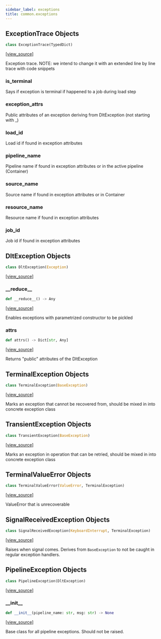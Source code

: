 ```yaml
---
sidebar_label: exceptions
title: common.exceptions
---
```


## ExceptionTrace Objects

```python
class ExceptionTrace(TypedDict)
```

[[view_source]](https://github.com/dlt-hub/dlt/blob/e9c9ecfa8a644fdb516dd74aabca3bf75bafb154/dlt/common/exceptions.py#L4)

Exception trace. NOTE: we intend to change it with an extended line by line trace with code snippets

### is\_terminal

Says if exception is terminal if happened to a job during load step

### exception\_attrs

Public attributes of an exception deriving from DltException (not starting with _)

### load\_id

Load id if found in exception attributes

### pipeline\_name

Pipeline name if found in exception attributes or in the active pipeline (Container)

### source\_name

Source name if found in exception attributes or in Container

### resource\_name

Resource name if found in exception attributes

### job\_id

Job id if found in exception attributes

## DltException Objects

```python
class DltException(Exception)
```

[[view_source]](https://github.com/dlt-hub/dlt/blob/e9c9ecfa8a644fdb516dd74aabca3bf75bafb154/dlt/common/exceptions.py#L27)

### \_\_reduce\_\_

```python
def __reduce__() -> Any
```

[[view_source]](https://github.com/dlt-hub/dlt/blob/e9c9ecfa8a644fdb516dd74aabca3bf75bafb154/dlt/common/exceptions.py#L28)

Enables exceptions with parametrized constructor to be pickled

### attrs

```python
def attrs() -> Dict[str, Any]
```

[[view_source]](https://github.com/dlt-hub/dlt/blob/e9c9ecfa8a644fdb516dd74aabca3bf75bafb154/dlt/common/exceptions.py#L32)

Returns "public" attributes of the DltException

## TerminalException Objects

```python
class TerminalException(BaseException)
```

[[view_source]](https://github.com/dlt-hub/dlt/blob/e9c9ecfa8a644fdb516dd74aabca3bf75bafb154/dlt/common/exceptions.py#L70)

Marks an exception that cannot be recovered from, should be mixed in into concrete exception class

## TransientException Objects

```python
class TransientException(BaseException)
```

[[view_source]](https://github.com/dlt-hub/dlt/blob/e9c9ecfa8a644fdb516dd74aabca3bf75bafb154/dlt/common/exceptions.py#L76)

Marks an exception in operation that can be retried, should be mixed in into concrete exception class

## TerminalValueError Objects

```python
class TerminalValueError(ValueError, TerminalException)
```

[[view_source]](https://github.com/dlt-hub/dlt/blob/e9c9ecfa8a644fdb516dd74aabca3bf75bafb154/dlt/common/exceptions.py#L82)

ValueError that is unrecoverable

## SignalReceivedException Objects

```python
class SignalReceivedException(KeyboardInterrupt, TerminalException)
```

[[view_source]](https://github.com/dlt-hub/dlt/blob/e9c9ecfa8a644fdb516dd74aabca3bf75bafb154/dlt/common/exceptions.py#L88)

Raises when signal comes. Derives from `BaseException` to not be caught in regular exception handlers.

## PipelineException Objects

```python
class PipelineException(DltException)
```

[[view_source]](https://github.com/dlt-hub/dlt/blob/e9c9ecfa8a644fdb516dd74aabca3bf75bafb154/dlt/common/exceptions.py#L169)

### \_\_init\_\_

```python
def __init__(pipeline_name: str, msg: str) -> None
```

[[view_source]](https://github.com/dlt-hub/dlt/blob/e9c9ecfa8a644fdb516dd74aabca3bf75bafb154/dlt/common/exceptions.py#L170)

Base class for all pipeline exceptions. Should not be raised.

